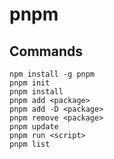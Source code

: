 # pnpm

## Commands

```
npm install -g pnpm
pnpm init
pnpm install
pnpm add <package>
pnpm add -D <package>
pnpm remove <package>
pnpm update
pnpm run <script>
pnpm list
```
